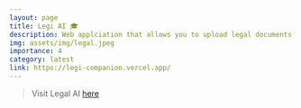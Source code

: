 ```yaml
---
layout: page
title: Legi AI 🎓
description: Web applciation that allows you to upload legal documents and understand them by conversing in a natural way.
img: assets/img/legal.jpeg
importance: 4
category: latest
link: https://legi-companion.vercel.app/
---
```


> Visit Legal AI [here](https://legi-companion.vercel.app/)